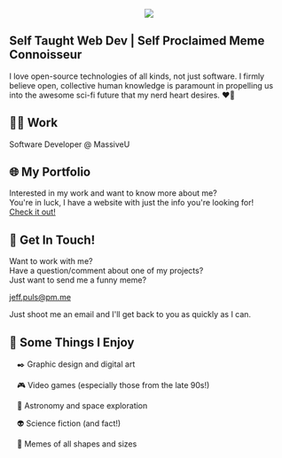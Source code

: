 <p align="center"><img src="https://nerdist.com/wp-content/uploads/2018/01/giphy-3.gif"/></p>


## Self Taught Web Dev   |   Self Proclaimed Meme Connoisseur

I love open-source technologies of all kinds, not just software. I firmly believe open, collective human knowledge is paramount in propelling us into the awesome sci-fi future that my nerd heart desires. ❤️🤖

## :man_technologist: Work
Software Developer @ MassiveU

## 🌐 My Portfolio
Interested in my work and want to know more about me?  
You're in luck, I have a website with just the info you're looking for!  
[Check it out!](https://jpuls.dev)

## 📧 Get In Touch!
Want to work with me?  
Have a question/comment about one of my projects?  
Just want to send me a funny meme?  

jeff.puls@pm.me

Just shoot me an email and I'll get back to you as quickly as I can.

## 💩 Some Things I Enjoy
<span> </span>✒️ Graphic design and digital art

<span> </span>🎮 Video games (especially those from the late 90s!)

<span> </span>🚀 Astronomy and space exploration

<span> </span>👽 Science fiction (and fact!)

<span> </span>🐸 Memes of all shapes and sizes
